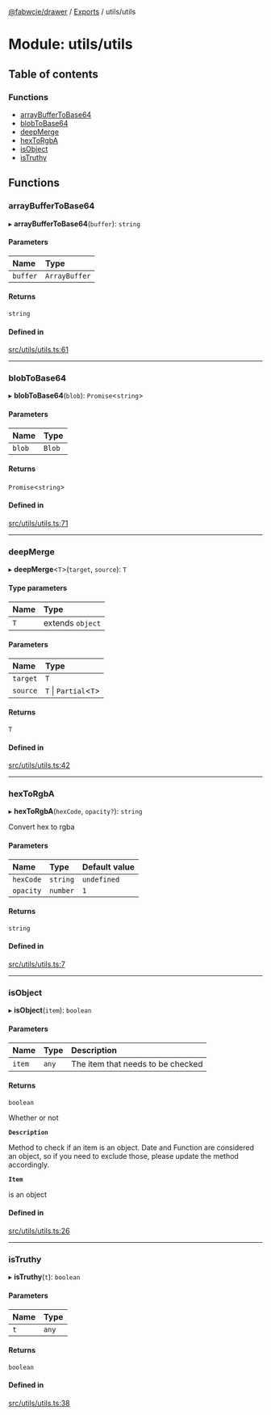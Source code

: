 [@fabwcie/drawer](../README.md) / [Exports](../modules.md) / utils/utils

# Module: utils/utils

## Table of contents

### Functions

- [arrayBufferToBase64](utils_utils.md#arraybuffertobase64)
- [blobToBase64](utils_utils.md#blobtobase64)
- [deepMerge](utils_utils.md#deepmerge)
- [hexToRgbA](utils_utils.md#hextorgba)
- [isObject](utils_utils.md#isobject)
- [isTruthy](utils_utils.md#istruthy)

## Functions

### arrayBufferToBase64

▸ **arrayBufferToBase64**(`buffer`): `string`

#### Parameters

| Name | Type |
| :------ | :------ |
| `buffer` | `ArrayBuffer` |

#### Returns

`string`

#### Defined in

[src/utils/utils.ts:61](https://github.com/fabwcie/drawer/blob/master/src/utils/utils.ts#L61)

___

### blobToBase64

▸ **blobToBase64**(`blob`): `Promise`<`string`\>

#### Parameters

| Name | Type |
| :------ | :------ |
| `blob` | `Blob` |

#### Returns

`Promise`<`string`\>

#### Defined in

[src/utils/utils.ts:71](https://github.com/fabwcie/drawer/blob/master/src/utils/utils.ts#L71)

___

### deepMerge

▸ **deepMerge**<`T`\>(`target`, `source`): `T`

#### Type parameters

| Name | Type |
| :------ | :------ |
| `T` | extends `object` |

#### Parameters

| Name | Type |
| :------ | :------ |
| `target` | `T` |
| `source` | `T` \| `Partial`<`T`\> |

#### Returns

`T`

#### Defined in

[src/utils/utils.ts:42](https://github.com/fabwcie/drawer/blob/master/src/utils/utils.ts#L42)

___

### hexToRgbA

▸ **hexToRgbA**(`hexCode`, `opacity?`): `string`

Convert hex to rgba

#### Parameters

| Name | Type | Default value |
| :------ | :------ | :------ |
| `hexCode` | `string` | `undefined` |
| `opacity` | `number` | `1` |

#### Returns

`string`

#### Defined in

[src/utils/utils.ts:7](https://github.com/fabwcie/drawer/blob/master/src/utils/utils.ts#L7)

___

### isObject

▸ **isObject**(`item`): `boolean`

#### Parameters

| Name | Type | Description |
| :------ | :------ | :------ |
| `item` | `any` | The item that needs to be checked |

#### Returns

`boolean`

Whether or not

**`Description`**

Method to check if an item is an object. Date and Function are considered
an object, so if you need to exclude those, please update the method accordingly.

**`Item`**

is an object

#### Defined in

[src/utils/utils.ts:26](https://github.com/fabwcie/drawer/blob/master/src/utils/utils.ts#L26)

___

### isTruthy

▸ **isTruthy**(`t`): `boolean`

#### Parameters

| Name | Type |
| :------ | :------ |
| `t` | `any` |

#### Returns

`boolean`

#### Defined in

[src/utils/utils.ts:38](https://github.com/fabwcie/drawer/blob/master/src/utils/utils.ts#L38)
